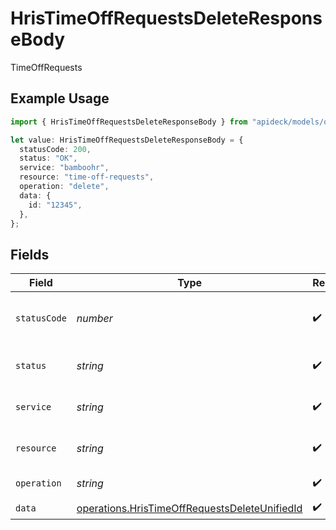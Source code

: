 # HrisTimeOffRequestsDeleteResponseBody

TimeOffRequests

## Example Usage

```typescript
import { HrisTimeOffRequestsDeleteResponseBody } from "apideck/models/operations";

let value: HrisTimeOffRequestsDeleteResponseBody = {
  statusCode: 200,
  status: "OK",
  service: "bamboohr",
  resource: "time-off-requests",
  operation: "delete",
  data: {
    id: "12345",
  },
};
```

## Fields

| Field                                                                                                          | Type                                                                                                           | Required                                                                                                       | Description                                                                                                    | Example                                                                                                        |
| -------------------------------------------------------------------------------------------------------------- | -------------------------------------------------------------------------------------------------------------- | -------------------------------------------------------------------------------------------------------------- | -------------------------------------------------------------------------------------------------------------- | -------------------------------------------------------------------------------------------------------------- |
| `statusCode`                                                                                                   | *number*                                                                                                       | :heavy_check_mark:                                                                                             | HTTP Response Status Code                                                                                      | 200                                                                                                            |
| `status`                                                                                                       | *string*                                                                                                       | :heavy_check_mark:                                                                                             | HTTP Response Status                                                                                           | OK                                                                                                             |
| `service`                                                                                                      | *string*                                                                                                       | :heavy_check_mark:                                                                                             | Apideck ID of service provider                                                                                 | bamboohr                                                                                                       |
| `resource`                                                                                                     | *string*                                                                                                       | :heavy_check_mark:                                                                                             | Unified API resource name                                                                                      | time-off-requests                                                                                              |
| `operation`                                                                                                    | *string*                                                                                                       | :heavy_check_mark:                                                                                             | Operation performed                                                                                            | delete                                                                                                         |
| `data`                                                                                                         | [operations.HrisTimeOffRequestsDeleteUnifiedId](../../models/operations/hristimeoffrequestsdeleteunifiedid.md) | :heavy_check_mark:                                                                                             | N/A                                                                                                            |                                                                                                                |